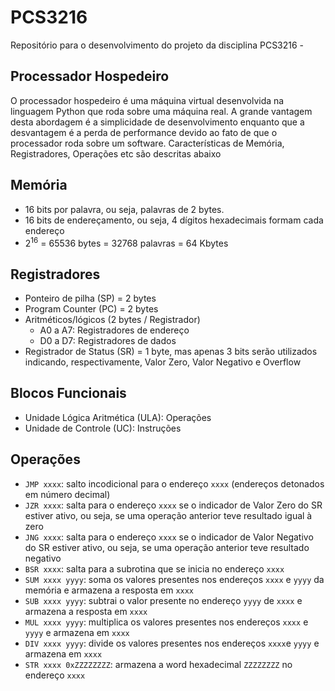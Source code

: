 # PCS3216
Repositório para o desenvolvimento do projeto da disciplina PCS3216 - 

## Processador Hospedeiro
O processador hospedeiro é uma máquina virtual desenvolvida na linguagem Python que roda sobre uma máquina real. A grande vantagem desta abordagem é a simplicidade de desenvolvimento enquanto que a desvantagem é a perda de performance devido ao fato de que o processador roda sobre um software. 
Características de Memória, Registradores, Operações etc são descritas abaixo

## Memória 
* 16 bits por palavra, ou seja, palavras de 2 bytes. 
* 16 bits de endereçamento, ou seja, 4 dígitos hexadecimais formam cada endereço
* 2<sup>16</sup> = 65536 bytes = 32768 palavras = 64 Kbytes

## Registradores
* Ponteiro de pilha (SP) = 2 bytes
* Program Counter (PC) = 2 bytes
* Aritméticos/lógicos (2 bytes / Registrador)
  * A0 a A7: Registradores de endereço
  * D0 a D7: Registradores de dados
* Registrador de Status (SR) = 1 byte, mas apenas 3 bits serão utilizados indicando, respectivamente, Valor Zero, Valor Negativo e Overflow

## Blocos Funcionais
* Unidade Lógica Aritmética (ULA): Operações
* Unidade de Controle (UC): Instruções

## Operações
* `JMP xxxx`: salto incodicional para o endereço `xxxx` (endereços detonados em número decimal)
* `JZR xxxx`: salta para o endereço `xxxx` se o indicador de Valor Zero do SR estiver ativo, ou seja, se uma operação anterior teve resultado igual à zero
* `JNG xxxx`: salta para o endereço `xxxx` se o indicador de Valor Negativo do SR estiver ativo, ou seja, se uma operação anterior teve resultado negativo
* `BSR xxxx`: salta para a subrotina que se inicia no endereço `xxxx`
* `SUM xxxx yyyy`: soma os valores presentes nos endereços `xxxx` e `yyyy` da memória e armazena a resposta em `xxxx`
* `SUB xxxx yyyy`: subtrai o valor presente no endereço `yyyy` de `xxxx` e armazena a resposta em `xxxx`
* `MUL xxxx yyyy`: multiplica os valores presentes nos endereços `xxxx` e `yyyy` e armazena em `xxxx`
* `DIV xxxx yyyy`: divide os valores presentes nos endereços `xxxx`e `yyyy` e armazena em `xxxx`
* `STR xxxx 0xZZZZZZZZ`: armazena a word hexadecimal `ZZZZZZZZ` no endereço `xxxx`
